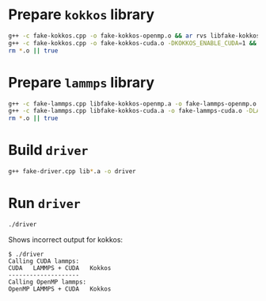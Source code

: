 # Prepare `kokkos` library

```sh
g++ -c fake-kokkos.cpp -o fake-kokkos-openmp.o && ar rvs libfake-kokkos-openmp.a fake-kokkos-openmp.o
g++ -c fake-kokkos.cpp -o fake-kokkos-cuda.o -DKOKKOS_ENABLE_CUDA=1 && ar rvs libfake-kokkos-cuda.a fake-kokkos-cuda.o
rm *.o || true
```

# Prepare `lammps` library

```sh
g++ -c fake-lammps.cpp libfake-kokkos-openmp.a -o fake-lammps-openmp.o && ar rvs libfake-lammps-openmp.a fake-lammps-openmp.o
g++ -c fake-lammps.cpp libfake-kokkos-cuda.a -o fake-lammps-cuda.o -DLAMMPS_ENABLE_CUDA=1 && ar rvs libfake-lammps-cuda.a fake-lammps-cuda.o
rm *.o || true
```

# Build `driver`

```sh
g++ fake-driver.cpp lib*.a -o driver
```

# Run `driver`

```sh
./driver
```

Shows incorrect output for kokkos:

```
$ ./driver
Calling CUDA lammps:
CUDA   LAMMPS + CUDA   Kokkos
--------------------
Calling OpenMP lammps:
OpenMP LAMMPS + CUDA   Kokkos
```
